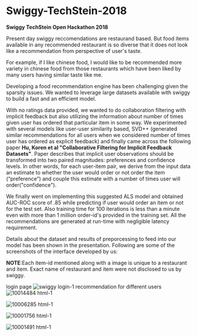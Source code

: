 # Swiggy-TechStein-2018
**Swiggy TechStein Open Hackathon 2018**

Present day swiggy reccomendations are restaurand based. But food items available in any recommended restaurant is so diverse that it does not look like a recommendation from perspective of user's taste.

For example, if I like chinese food, I would like to be recommended more variety in chinese food from those restaurants which have been liked by many users having similar taste like me.

Developing a food recommendation engine has been challenging given the sparsity issues. We wanted to leverage large datasets available with swiggy to build a fast and an efficient model.

With no ratings data provided, we wanted to do collaboration filtering with implicit feedback but also utilizing the information about number of times given user has ordered that particular item in some way. We experimented with several models like user-user similarity based, SVD++ (generated similar recommendations for all users when we considered number of times user has ordered as explicit feedback) and finally came across the following paper **Hu, Koren et al "Collaborative Filtering for Implicit Feedback Datasets"**. Paper describes that implicit user observations should be transformed into two paired magnitudes: preferences and confidence levels.  In other words, for each user-item pair, we derive from the input data an estimate to whether the user would order or not order the item (“preference”) and couple this estimate with a number of times user will order("confidence"). 

We finally went on implementing this suggested ALS model and obtained AUC-ROC score of .85 while predicting if user would order an item or not for the test set. Also training time for 100 iterations is less than a minute even with more than 1 million order-id's provided in the training set. All the recommendations are generated at run-time with negligible latency requirement.

Details about the dataset and results of preporcessing to feed into our model has been shown in the presentation. Following are some of the screenshots of the interface developed by us:

**NOTE**:Each item-id mentioned along with a image is unique to a restaurant and item. Exact name of restaurant and item were not disclosed to us by swiggy.



login page
![swiggy login-1](https://user-images.githubusercontent.com/32159487/42841529-feafad94-8a27-11e8-88cc-90a15a49bed4.png)
recommendation for different users
![10014484 html-1](https://user-images.githubusercontent.com/32159487/42841611-3eeddd36-8a28-11e8-87ca-8926ee62c05f.png)


![10006285 html-1](https://user-images.githubusercontent.com/32159487/42841646-57769654-8a28-11e8-8a5b-135082547a26.png)


![10001756 html-1](https://user-images.githubusercontent.com/32159487/42841662-6d36e85e-8a28-11e8-963b-ee534ed1e205.png)


![10001491 html-1](https://user-images.githubusercontent.com/32159487/42841699-868858f6-8a28-11e8-8d0f-8e6e0751a392.png)

